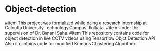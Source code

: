 # Object-detection
#item This project was formalized while doing a research internship at Calcutta University Technology Campus, Kolkata.
#item Under the supervision of Dr. Banani Saha.
#item This repository contains code for object detection in live CCTV videos using Tensorflow Objct Detection API
Also it contains code for modified Kmeans CLustering Algorithm.

